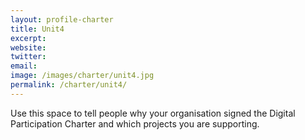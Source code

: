 ```yaml
---
layout: profile-charter
title: Unit4
excerpt: 
website: 
twitter: 
email: 
image: /images/charter/unit4.jpg
permalink: /charter/unit4/
---
```


Use this space to tell people why your organisation signed the Digital Participation Charter and which projects you are supporting.